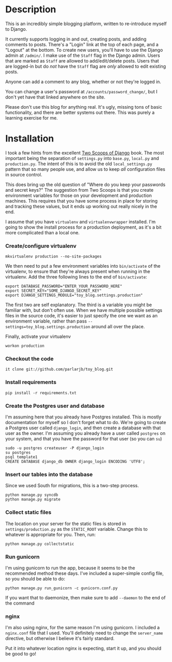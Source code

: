 # Description #

This is an incredibly simple blogging platform, written to re-introduce myself to Django.

It currently supports logging in and out, creating posts, and adding comments to posts. There's a "Login"
link at the top of each page, and a "Logout" at the bottom. To create new users, you'll have to use the
Django admin at `/admin/`. I make use of the `Staff` flag in the Django admin. Users that are marked as
`Staff` are allowed to add/edit/delete posts. Users that are logged-in but do *not* have the `Staff` flag
are *only* allowed to edit existing posts.

Anyone can add a comment to any blog, whether or not they're logged in.

You can change a user's password at `/accounts/password_change/`, but I don't yet have that linked 
anywhere on the site.

Please don't use this blog for anything real. It's ugly, missing tons of basic functionality, and there
are better systems out there. This was purely a learning exercise for me.

# Installation #

I took a few hints from the excellent [Two Scoops of Django](https://django.2scoops.org) book. The most 
important being the separation of `settings.py` into `base.py`, `local.py` and `production.py`. The intent of this is to avoid the old `local_settings.py` pattern that so many people use, and allow us to keep *all*
configuration files in source control.

This does bring up the old question of "Where do you keep your passwords and secret keys?" The suggestion
from Two Scoops is that you create environment variables for those on your development and production 
machines. This requires that you have some process in place for storing and tracking these values, but
it ends up working out really nicely in the end.

I assume that you have `virtualenv` and `virtualenvwrapper` installed. I'm going to show the install process
for a production deployment, as it's a bit more complicated than a local one.

### Create/configure virtualenv ###

    mkvirtualenv production --no-site-packages

We then need to put a few environment variables into `bin/activate` of the virtualenv, to ensure
that they're always present when running in the virtualenv. Add the three following lines to the
end of `bin/activate`:

    export DATABASE_PASSWORD="ENTER_YOUR_PASSWORD_HERE"
    export SECRET_KEY="SOME_DJANGO_SECRET_KEY"
    export DJANGO_SETTINGS_MODULE="toy_blog.settings.production"

The first two are self explanatory. The third is a variable you might be familiar with, but don't often 
use. When we have multiple possible settings files in the source code, it's easier to just specify
the one we want as an environment variable, rather than pass `--settings=toy_blog.settings.production`
around all over the place.

Finally, activate your virtualenv

    workon production

### Checkout the code ###

    it clone git://github.com/parlarjb/toy_blog.git

### Install requirements ###

    pip install -r requirements.txt


### Create the Postgres user and database ###

I'm assuming here that you already have Postgres installed. This is mostly documentation for myself
so I don't forget what to do. We're going to create a Postgres user called `django_login`, and then
create a database with that user as the owner. I'm assuming you already have a user called `postgres`
on your system, and that you have the password for that user (so you can `su`)

    sudo -u postgres createuser -P django_login
    su postgres
    psql template1
    CREATE DATABASE django_db OWNER django_login ENCODING 'UTF8';


### Insert our tables into the database ###

Since we used South for migrations, this is a two-step process.

    python manage.py syncdb
    python manage.py migrate

### Collect static files ###

The location on your server for the static files is stored in `settings/production.py` as the `STATIC_ROOT`
variable. Change this to whatever is appropriate for you. Then, run:

    python manage.py collectstatic


### Run gunicorn ###

I'm using gunicorn to run the app, because it seems to be the recommended method these days. I've included
a super-simple config file, so you should be able to do:

    python manage.py run_gunicorn -c gunicorn.conf.py

If you want that to daemonize, then make sure to add `--daemon` to the end of the command
    

### nginx ###

I'm also using nginx, for the same reason I'm using gunicorn. I included a `nginx.conf` file that I used.
You'll definitely need to change the `server_name` directive, but otherwise I believe it's fairly standard.

Put it into whatever location nginx is expecting, start it up, and you should be good to go!

